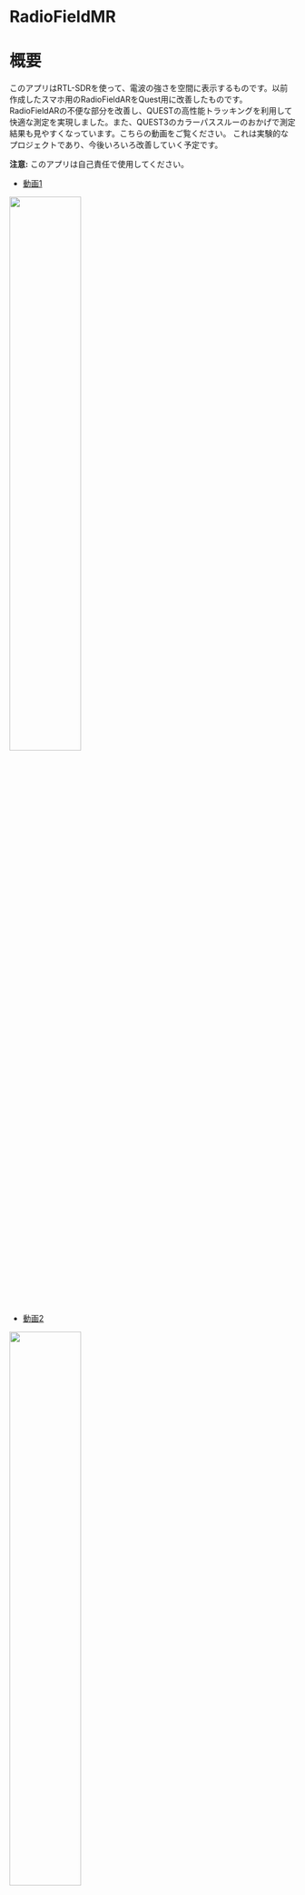 # RadioFieldMR

# 概要
このアプリはRTL-SDRを使って、電波の強さを空間に表示するものです。以前作成したスマホ用のRadioFieldARをQuest用に改善したものです。RadioFieldARの不便な部分を改善し、QUESTの高性能トラッキングを利用して快適な測定を実現しました。また、QUEST3のカラーパススルーのおかげで測定結果も見やすくなっています。こちらの動画をご覧ください。
これは実験的なプロジェクトであり、今後いろいろ改善していく予定です。

**注意:** このアプリは自己責任で使用してください。

- [動画1](https://youtu.be/FVZXz6tz3Ug)
<img src="https://github.com/manahiyo831/RadioFieldMR/assets/83148498/bc41fb92-a089-426d-9376-7b5c74fdd1c7" width="50%">

- [動画2](https://youtu.be/37uX_WTNvuA)
<img src="https://github.com/manahiyo831/RadioFieldMR/assets/83148498/3e90962a-b3c6-468b-904b-41ca9eb701e2" width="50%">

## 必要なもの
- **META QUEST2 もしくはQUEST3:** QUEST-PROでも動作するはずですが持っていないので確認できていません。
  初代QUESTは対応していません。
- **RTL-SDR:** 動作確認はV3で行っています。
 
  <img width="242" alt="image" src="https://github.com/manahiyo831/RadioFieldMR/assets/83148498/f9da3b71-660e-4558-944a-6a0cffb08a4e">

- **OTGケーブル:** 当方はこちらを使用しています。
  [購入リンク](https://www.amazon.co.jp/gp/product/B08LH1K2HF)
- **アンテナ:** 測定したい周波数に合わせたアンテナをRTL-SDRに接続してください。

## インストール
1. **RTL-SDRドライバー:**
       apkファイルをダウンロードしてSideQuestを使用してインストールしてください。初めてapkをインストールする人はいくつか設定が必要です。詳細はWebで検索してください。
3. **RTL-SDRの動作確認:**
    - OTGケーブルを通してRTL-SDRとQUESTを接続します。
      
      <img src="https://github.com/manahiyo831/RadioFieldMR/assets/83148498/9c73530f-32d9-4b77-90b5-8ae971041601" width="50%">
    - RTL-SDRドライバーを実行し、`ENABLE ADVANCED MODE`を選択します。
      
      <img src="https://github.com/manahiyo831/RadioFieldMR/assets/83148498/82be10e4-4b94-44d1-9fa0-5de636976865" width="30%">
    - `START STREAM`を選択し、パーミッションの許可を求められたら`OK`を選択します。
      
      <img src="https://github.com/manahiyo831/RadioFieldMR/assets/83148498/63fb3356-a3c9-4821-978f-cb2a3d1be954" width="30%">
  
      
      <img src="https://github.com/manahiyo831/RadioFieldMR/assets/83148498/1e8d8df5-c7de-4e44-9b8e-123353537e8b" width="30%">
      
    - `[found 1 device opening options]`と表示されていることを確認してください。
      
      <img src="https://github.com/manahiyo831/RadioFieldMR/assets/83148498/74f3f4d3-8bc1-43a6-8437-85d929526215" width="30%">
      
4. **アプリのインストール:** こちらのapkをダウンロードしてインストールしてください。

## 使い方
1. アプリを起動します。このソフトウェアはハンドトラッキング専用となっています。
   コントローラはおいて、ハンドトラッキングで操作できることを確認して起動してください。
  
   <img src="https://github.com/manahiyo831/RadioFieldMR/assets/83148498/7124186e-698e-41eb-be64-b627eef5eac6" width="50%">
3. パーミッションの許可メッセージが出たら`OK`を選択します。
   
   <img src="https://github.com/manahiyo831/RadioFieldMR/assets/83148498/af8d3ad2-217c-4e52-a62c-f8a06394d646" width="50%">
4. アプリを再開する場合は、右手のパームピンチでQuestのメニュー画面から再開してください。
5. 左手を開くとスペクトルが表示され、黄色の星の位置に球が描画されます。アンテナをその位置に合わせると良いでしょう。
   
   <img src="https://github.com/manahiyo831/RadioFieldMR/assets/83148498/d0b33801-6da8-4561-b4bf-fc4e4c974e4d" width="50%">
6. 設定ボタンから設定を行えます。
   
   <img src="https://github.com/manahiyo831/RadioFieldMR/assets/83148498/f6f60832-6f2f-468f-942e-de44c303419a" width="50%">
7. 右手の`REC`ボタンを押すと空間上に記録を開始し、星が赤くなります。再度押すと記録を停止します。
    
    <img src="https://github.com/manahiyo831/RadioFieldMR/assets/83148498/5e6e5626-41b9-491d-bef6-4ce7d356b9ed" width="50%">
    
   <img src="https://github.com/manahiyo831/RadioFieldMR/assets/83148498/adf450cd-6b54-49d4-8212-241d0d6a7ff1" width="50%">
   
8. `Switch Shape`ボタンで表示を球と霧で切り替えができます。

    <img src="https://github.com/manahiyo831/RadioFieldMR/assets/83148498/5d0dfd68-ec02-4ea6-8b48-b8e607855cea" width="50%">
